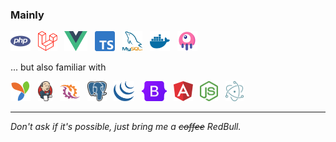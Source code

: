 
### Mainly

[<img src="icons/php.svg" alt="PHP" height="32" />](## "PHP") &nbsp;
[<img src="icons/laravel.svg" alt="Laravel" height="32" />](## "Laravel") &nbsp;
[<img src="icons/vue.svg" alt="Vue" height="32" />](## "Vue") &nbsp;
[<img src="icons/typescript.svg" alt="TypeScript" height="32" />](## "TypeScript") &nbsp;
[<img src="icons/mysql.svg" alt="MySQL" height="32" />](## "MySQL") &nbsp;
[<img src="icons/docker.svg" alt="Docker" height="32" />](## "Docker") &nbsp;
[<img src="icons/livewire.svg" alt="Livewire" height="32" />](## "Livewire") &nbsp;

... but also familiar with

[<img src="icons/yii.svg" alt="Yii" height="32" />](## "Yii") &nbsp;
[<img src="icons/jenkins.svg" alt="Jenkins" height="32" />](## "Jenkins") &nbsp;
[<img src="icons/ratchet.png" alt="Ratchet" height="32" />](## "Ratchet") &nbsp;
[<img src="icons/postgresql.svg" alt="PostgreSQL" height="32" />](## "PostreSQL") &nbsp;
[<img src="icons/jquery.svg" alt="jQuery" height="32" />](## "jQuery") &nbsp;
[<img src="icons/bootstrap.svg" alt="Bootstrap" height="32" />](## "Bootstrap") &nbsp;
[<img src="icons/angular.svg" alt="Angular" height="32" />](## "Angular") &nbsp;
[<img src="icons/node.svg" alt="Node.js" height="32" />](## "Node.js") &nbsp;
[<img src="icons/electron.svg" alt="Electron.js" height="32" />](## "Electron.js") &nbsp;


----

*Don't ask if it's possible, just bring me a ~~coffee~~ RedBull.*
